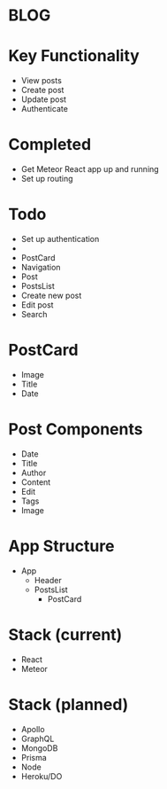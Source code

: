 # BLOG

# Key Functionality
* View posts
* Create post
* Update post
* Authenticate

# Completed
* Get Meteor React app up and running
* Set up routing

# Todo
* Set up authentication
* 
* PostCard
* Navigation
* Post
* PostsList
* Create new post
* Edit post
* Search

# PostCard
* Image
* Title
* Date

# Post Components
* Date
* Title
* Author
* Content
* Edit
* Tags
* Image

# App Structure
* App
  * Header
  * PostsList
    * PostCard

# Stack (current)
* React
* Meteor

# Stack (planned)
* Apollo
* GraphQL
* MongoDB
* Prisma
* Node
* Heroku/DO